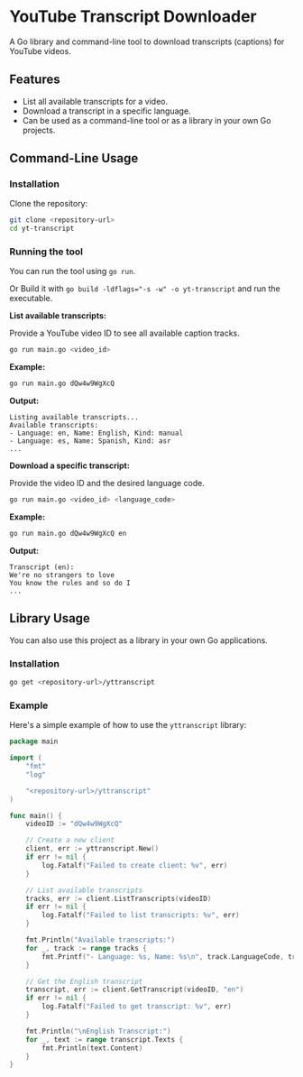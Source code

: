 # YouTube Transcript Downloader

A Go library and command-line tool to download transcripts (captions) for YouTube videos.

## Features

- List all available transcripts for a video.
- Download a transcript in a specific language.
- Can be used as a command-line tool or as a library in your own Go projects.

## Command-Line Usage

### Installation

Clone the repository:

```sh
git clone <repository-url>
cd yt-transcript
```

### Running the tool

You can run the tool using `go run`.

Or Build it with `go build -ldflags="-s -w" -o yt-transcript` and run the executable.

**List available transcripts:**

Provide a YouTube video ID to see all available caption tracks.

```sh
go run main.go <video_id>
```

**Example:**
```sh
go run main.go dQw4w9WgXcQ
```
**Output:**
```
Listing available transcripts...
Available transcripts:
- Language: en, Name: English, Kind: manual
- Language: es, Name: Spanish, Kind: asr
...
```

**Download a specific transcript:**

Provide the video ID and the desired language code.

```sh
go run main.go <video_id> <language_code>
```

**Example:**
```sh
go run main.go dQw4w9WgXcQ en
```
**Output:**
```
Transcript (en):
We're no strangers to love
You know the rules and so do I
...
```

## Library Usage

You can also use this project as a library in your own Go applications.

### Installation

```sh
go get <repository-url>/yttranscript
```

### Example

Here's a simple example of how to use the `yttranscript` library:

```go
package main

import (
	"fmt"
	"log"

	"<repository-url>/yttranscript"
)

func main() {
	videoID := "dQw4w9WgXcQ"

	// Create a new client
	client, err := yttranscript.New()
	if err != nil {
		log.Fatalf("Failed to create client: %v", err)
	}

	// List available transcripts
	tracks, err := client.ListTranscripts(videoID)
	if err != nil {
		log.Fatalf("Failed to list transcripts: %v", err)
	}

	fmt.Println("Available transcripts:")
	for _, track := range tracks {
		fmt.Printf("- Language: %s, Name: %s\n", track.LanguageCode, track.Name.SimpleText)
	}

	// Get the English transcript
	transcript, err := client.GetTranscript(videoID, "en")
	if err != nil {
		log.Fatalf("Failed to get transcript: %v", err)
	}

	fmt.Println("\nEnglish Transcript:")
	for _, text := range transcript.Texts {
		fmt.Println(text.Content)
	}
}
```

